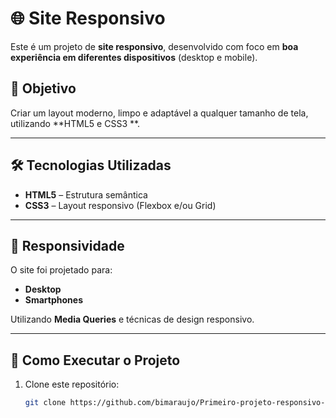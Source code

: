 # 🌐 Site Responsivo

Este é um projeto de **site responsivo**, desenvolvido com foco em **boa experiência em diferentes dispositivos** (desktop e mobile).

## 📌 Objetivo
Criar um layout moderno, limpo e adaptável a qualquer tamanho de tela, utilizando **HTML5 e CSS3 **.

---

## 🛠 Tecnologias Utilizadas
- **HTML5** – Estrutura semântica
- **CSS3** – Layout responsivo (Flexbox e/ou Grid)

---

## 📱 Responsividade
O site foi projetado para:
- **Desktop**
- **Smartphones**

Utilizando **Media Queries** e técnicas de design responsivo.

---

## 🚀 Como Executar o Projeto
1. Clone este repositório:
   ```bash
   git clone https://github.com/bimaraujo/Primeiro-projeto-responsivo-do-bim.git
